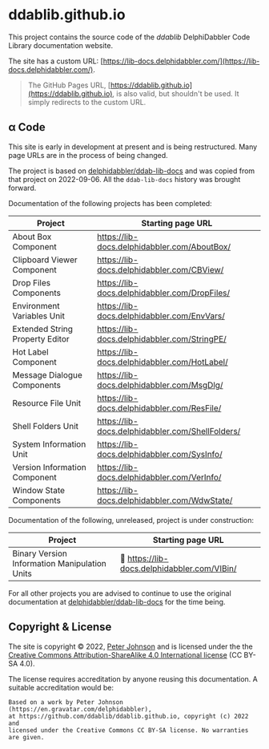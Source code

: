 # ddablib.github.io

This project contains the source code of the _ddablib_ DelphiDabbler Code Library documentation website.

The site has a custom URL: [https://lib-docs.delphidabbler.com/](https://lib-docs.delphidabbler.com/).

> The GitHub Pages URL, [https://ddablib.github.io](https://ddablib.github.io), is also valid, but shouldn't be used. It simply redirects to the custom URL.

## &alpha; Code

This site is early in development at present and is being restructured. Many page URLs are in the process of being changed.

The project is based on [delphidabbler/ddab-lib-docs](https://github.com/delphidabbler/ddab-lib-docs) and was copied from that project on 2022-09-06. All the `ddab-lib-docs` history was brought forward.

Documentation of the following projects has been completed:

| Project | Starting page URL |
|---------|-------------------|
| About Box Component | <https://lib-docs.delphidabbler.com/AboutBox/> |
| Clipboard Viewer Component | <https://lib-docs.delphidabbler.com/CBView/> |
| Drop Files Components | <https://lib-docs.delphidabbler.com/DropFiles/> |
| Environment Variables Unit | <https://lib-docs.delphidabbler.com/EnvVars/> |
| Extended String Property Editor | <https://lib-docs.delphidabbler.com/StringPE/> |
| Hot Label Component | <https://lib-docs.delphidabbler.com/HotLabel/> |
| Message Dialogue Components | <https://lib-docs.delphidabbler.com/MsgDlg/> |
| Resource File Unit | <https://lib-docs.delphidabbler.com/ResFile/> |
| Shell Folders Unit |  <https://lib-docs.delphidabbler.com/ShellFolders/> |
| System Information Unit | <https://lib-docs.delphidabbler.com/SysInfo/> |
| Version Information Component | <https://lib-docs.delphidabbler.com/VerInfo/> |
| Window State Components | <https://lib-docs.delphidabbler.com/WdwState/> |

Documentation of the following, unreleased, project is under construction:

| Project | Starting page URL |
|---------|-------------------|
| Binary Version Information Manipulation Units | 🚧 <https://lib-docs.delphidabbler.com/VIBin/> |

For all other projects you are advised to continue to use the original documentation at [delphidabbler/ddab-lib-docs](https://github.com/delphidabbler/ddab-lib-docs) for the time being.

## Copyright & License

The site is copyright © 2022, [Peter Johnson](https://gravatar.com/delphidabbler) and is licensed under the the [Creative Commons Attribution-ShareAlike 4.0 International license](https://creativecommons.org/licenses/by-sa/4.0/) (CC BY-SA 4.0).

The license requires accreditation by anyone reusing this documentation. A suitable accreditation would be:

```text
Based on a work by Peter Johnson (https://en.gravatar.com/delphidabbler),
at https://github.com/ddablib/ddablib.github.io, copyright (c) 2022 and
licensed under the Creative Commons CC BY-SA license. No warranties are given.
```
